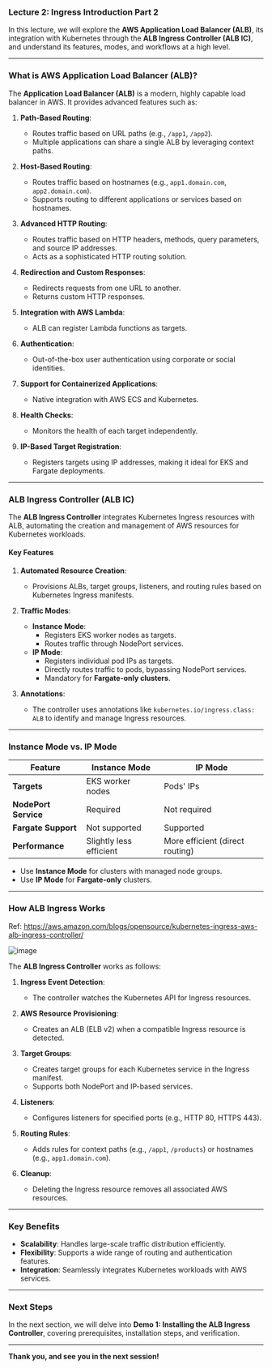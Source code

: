 ### Lecture 2: Ingress Introduction Part 2

In this lecture, we will explore the **AWS Application Load Balancer (ALB)**, its integration with Kubernetes through the **ALB Ingress Controller (ALB IC)**, and understand its features, modes, and workflows at a high level.

---

### **What is AWS Application Load Balancer (ALB)?**

The **Application Load Balancer (ALB)** is a modern, highly capable load balancer in AWS. It provides advanced features such as:
1. **Path-Based Routing**:
   - Routes traffic based on URL paths (e.g., `/app1`, `/app2`).
   - Multiple applications can share a single ALB by leveraging context paths.

2. **Host-Based Routing**:
   - Routes traffic based on hostnames (e.g., `app1.domain.com`, `app2.domain.com`).
   - Supports routing to different applications or services based on hostnames.

3. **Advanced HTTP Routing**:
   - Routes traffic based on HTTP headers, methods, query parameters, and source IP addresses.
   - Acts as a sophisticated HTTP routing solution.

4. **Redirection and Custom Responses**:
   - Redirects requests from one URL to another.
   - Returns custom HTTP responses.

5. **Integration with AWS Lambda**:
   - ALB can register Lambda functions as targets.

6. **Authentication**:
   - Out-of-the-box user authentication using corporate or social identities.

7. **Support for Containerized Applications**:
   - Native integration with AWS ECS and Kubernetes.

8. **Health Checks**:
   - Monitors the health of each target independently.

9. **IP-Based Target Registration**:
   - Registers targets using IP addresses, making it ideal for EKS and Fargate deployments.

---

### **ALB Ingress Controller (ALB IC)**

The **ALB Ingress Controller** integrates Kubernetes Ingress resources with ALB, automating the creation and management of AWS resources for Kubernetes workloads.

#### **Key Features**
1. **Automated Resource Creation**:
   - Provisions ALBs, target groups, listeners, and routing rules based on Kubernetes Ingress manifests.
   
2. **Traffic Modes**:
   - **Instance Mode**:
     - Registers EKS worker nodes as targets.
     - Routes traffic through NodePort services.
   - **IP Mode**:
     - Registers individual pod IPs as targets.
     - Directly routes traffic to pods, bypassing NodePort services.
     - Mandatory for **Fargate-only clusters**.

3. **Annotations**:
   - The controller uses annotations like `kubernetes.io/ingress.class: ALB` to identify and manage Ingress resources.

---

### **Instance Mode vs. IP Mode**

| **Feature**              | **Instance Mode**                | **IP Mode**                     |
|--------------------------|----------------------------------|---------------------------------|
| **Targets**              | EKS worker nodes                | Pods' IPs                      |
| **NodePort Service**     | Required                        | Not required                   |
| **Fargate Support**      | Not supported                   | Supported                      |
| **Performance**          | Slightly less efficient         | More efficient (direct routing) |

- Use **Instance Mode** for clusters with managed node groups.
- Use **IP Mode** for **Fargate-only** clusters.

---

### **How ALB Ingress Works**
Ref: https://aws.amazon.com/blogs/opensource/kubernetes-ingress-aws-alb-ingress-controller/

![image](https://github.com/user-attachments/assets/e56473f7-db7f-4747-a91b-a1fa3918209d)



The **ALB Ingress Controller** works as follows:
1. **Ingress Event Detection**:
   - The controller watches the Kubernetes API for Ingress resources.

2. **AWS Resource Provisioning**:
   - Creates an ALB (ELB v2) when a compatible Ingress resource is detected.

3. **Target Groups**:
   - Creates target groups for each Kubernetes service in the Ingress manifest.
   - Supports both NodePort and IP-based services.

4. **Listeners**:
   - Configures listeners for specified ports (e.g., HTTP 80, HTTPS 443).

5. **Routing Rules**:
   - Adds rules for context paths (e.g., `/app1`, `/products`) or hostnames (e.g., `app1.domain.com`).

6. **Cleanup**:
   - Deleting the Ingress resource removes all associated AWS resources.

---

### **Key Benefits**
- **Scalability**: Handles large-scale traffic distribution efficiently.
- **Flexibility**: Supports a wide range of routing and authentication features.
- **Integration**: Seamlessly integrates Kubernetes workloads with AWS services.

---

### **Next Steps**
In the next section, we will delve into **Demo 1: Installing the ALB Ingress Controller**, covering prerequisites, installation steps, and verification.

---

**Thank you, and see you in the next session!**
